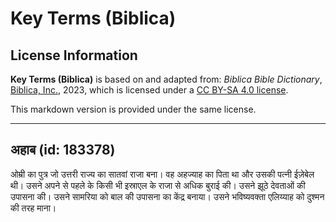 # Key Terms (Biblica)

## License Information

**Key Terms (Biblica)** is based on and adapted from: _Biblica Bible Dictionary_, [Biblica, Inc.](https://www.biblica.com/), 2023, which is licensed under a [CC BY-SA 4.0 license](https://creativecommons.org/licenses/by-sa/4.0/legalcode.en).

This markdown version is provided under the same license.



--------------------------------

## अहाब (id: 183378)

ओम्री का पुत्र जो उत्तरी राज्य का सातवां राजा बना। वह अहज्याह का पिता था और उसकी पत्नी ईज़ेबेल थी। उसने अपने से पहले के किसी भी इस्राएल के राजा से अधिक बुराई की। उसने झूठे देवताओं की उपासना की। उसने सामरिया को बाल की उपासना का केंद्र बनाया। उसने भविष्यवक्ता एलिय्याह को दुश्मन की तरह माना।


